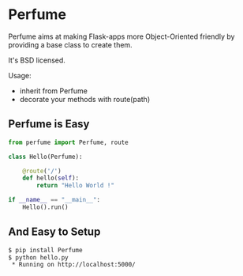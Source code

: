 Perfume
===

Perfume aims at making Flask-apps more Object-Oriented friendly
by providing a base class to create them.

It's BSD licensed.

Usage:
- inherit from Perfume
- decorate your methods with route(path)

Perfume is Easy
---


```python
from perfume import Perfume, route

class Hello(Perfume):

    @route('/')
    def hello(self):
        return "Hello World !"

if __name__ == "__main__":
    Hello().run()
```

And Easy to Setup
---

```bash
$ pip install Perfume
$ python hello.py
 * Running on http://localhost:5000/
```
